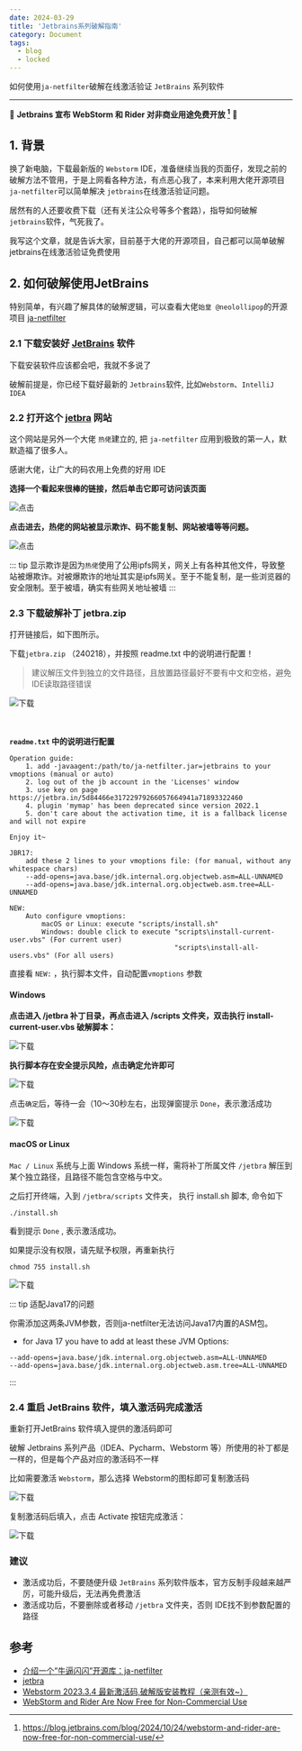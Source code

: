 ```yaml
---
date: 2024-03-29
title: 'Jetbrains系列破解指南'
category: Document
tags:
  - blog
  - locked
---
```


如何使用`ja-netfilter`破解在线激活验证 `JetBrains` 系列软件

---



:tada: **Jetbrains 宣布 WebStorm 和 Rider 对非商业用途免费开放 [^原文]**  :call_me_hand:



## 1. 背景
换了新电脑，下载最新版的 `Webstorm` IDE，准备继续当我的页面仔，发现之前的破解方法不管用，于是上网看各种方法，有点恶心我了，本来利用大佬开源项目`ja-netfilter`可以简单解决 `jetbrains`在线激活验证问题。

居然有的人还要收费下载（还有关注公众号等多个套路），指导如何破解 `jetbrains`软件，气死我了。

我写这个文章，就是告诉大家，目前基于大佬的开源项目，自己都可以简单破解 jetbrains在线激活验证免费使用


## 2. 如何破解使用JetBrains

特别简单，有兴趣了解具体的破解逻辑，可以查看大佬`始皇 @neolollipop`的开源项目 [ja-netfilter](https://zhile.io/2021/11/29/ja-netfilter-javaagent-lib.html)

### 2.1 下载安装好 [JetBrains](https://www.jetbrains.com/) 软件

下载安装软件应该都会吧，我就不多说了

破解前提是，你已经下载好最新的 `Jetbrains`软件, 比如`Webstorm`、`IntelliJ IDEA`

### 2.2 打开这个 [jetbra](https://3.jetbra.in/) 网站

这个网站是另外一个大佬 `热佬`建立的, 把 `ja-netfilter` 应用到极致的第一人，默默造福了很多人。

感谢大佬，让广大的码农用上免费的好用 IDE


**选择一个看起来很棒的链接，然后单击它即可访问该页面**


![点击](/jetbrains/jebra1.png)


**点击进去，热佬的网站被显示欺诈、码不能复制、网站被墙等等问题。**

![点击](/jetbrains/jebra2.png)

::: tip
显示欺诈是因为`热佬`使用了公用ipfs网关，网关上有各种其他文件，导致整站被爆欺诈。对被爆欺诈的地址其实是ipfs网关。至于不能复制，是一些浏览器的安全限制。至于被墙，确实有些网关地址被墙
:::


### 2.3 下载破解补丁 jetbra.zip

打开链接后，如下图所示。

下载`jetbra.zip` （240218），并按照 readme.txt 中的说明进行配置！

> 建议解压文件到独立的文件路径，且放置路径最好不要有中文和空格，避免IDE读取路径错误

![下载](/jetbrains/jebra3.png)

<div style="padding: 10px 0"></div>

**`readme.txt` 中的说明进行配置**

```text{15-19}
Operation guide: 
    1. add -javaagent:/path/to/ja-netfilter.jar=jetbrains to your vmoptions (manual or auto)
    2. log out of the jb account in the 'Licenses' window
    3. use key on page https://jetbra.in/5d84466e31722979266057664941a71893322460
    4. plugin 'mymap' has been deprecated since version 2022.1
    5. don't care about the activation time, it is a fallback license and will not expire

Enjoy it~

JBR17:
    add these 2 lines to your vmoptions file: (for manual, without any whitespace chars)
    --add-opens=java.base/jdk.internal.org.objectweb.asm=ALL-UNNAMED
    --add-opens=java.base/jdk.internal.org.objectweb.asm.tree=ALL-UNNAMED

NEW: 
    Auto configure vmoptions:
        macOS or Linux: execute "scripts/install.sh"
        Windows: double click to execute "scripts\install-current-user.vbs" (For current user)
                                         "scripts\install-all-users.vbs" (For all users)
```

直接看 `NEW:` ，执行脚本文件，自动配置`vmoptions` 参数


#### Windows
**点击进入 /jetbra 补丁目录，再点击进入 /scripts 文件夹，双击执行 install-current-user.vbs 破解脚本：**


![下载](/jetbrains/jebra4.png)


**执行脚本存在安全提示风险，点击确定允许即可**

![下载](/jetbrains/jebra5.png)


点击`确定`后，等待一会（10～30秒左右，出现弹窗提示 `Done`，表示激活成功


![下载](/jetbrains/jebra6.png)

#### macOS or Linux
`Mac / Linux` 系统与上面 Windows 系统一样，需将补丁所属文件 `/jetbra` 解压到某个独立路径，且路径不能包含空格与中文。

之后打开终端，入到 `/jetbra/scripts` 文件夹， 执行 install.sh 脚本, 命令如下

```shell
./install.sh
```
看到提示 `Done` , 表示激活成功。

如果提示没有权限，请先赋予权限，再重新执行

```shell
chmod 755 install.sh
```
![下载](/jetbrains/jebra7.png)



::: tip
适配Java17的问题

你需添加这两条JVM参数，否则ja-netfilter无法访问Java17内置的ASM包。
- for Java 17 you have to add at least these JVM Options:
```text
--add-opens=java.base/jdk.internal.org.objectweb.asm=ALL-UNNAMED
--add-opens=java.base/jdk.internal.org.objectweb.asm.tree=ALL-UNNAMED
```

:::


### 2.4 重启 JetBrains 软件，填入激活码完成激活

重新打开JetBrains 软件填入提供的激活码即可

破解 Jetbrains 系列产品（IDEA、Pycharm、Webstorm 等）所使用的补丁都是一样的，但是每个产品对应的激活码不一样

比如需要激活 `Webstorm`，那么选择 Webstorm的图标即可复制激活码


![下载](/jetbrains/jebra8.png)

复制激活码后填入，点击 Activate 按钮完成激活：

![下载](/jetbrains/jebra9.png)


### 建议

- 激活成功后，不要随便升级 `JetBrains` 系列软件版本，官方反制手段越来越严厉，可能升级后，无法再免费激活
- 激活成功后，不要删除或者移动 `/jetbra` 文件夹，否则 IDE找不到参数配置的路径


## 参考
- [介绍一个”牛逼闪闪”开源库：ja-netfilter](https://zhile.io/2021/11/29/ja-netfilter-javaagent-lib.html)
- [jetbra](https://3.jetbra.in/)
- [Webstorm 2023.3.4 最新激活码,破解版安装教程（亲测有效~）](https://www.quanxiaoha.com/webstorm-pojie/webstorm-pojie-202334.html#%E6%BF%80%E6%B4%BB%E6%88%90%E5%8A%9F%E5%90%8E%EF%BC%8C%E4%B8%8D%E8%A6%81%E5%8D%87%E7%BA%A7-webstorm-%E7%89%88%E6%9C%AC)
- [WebStorm and Rider Are Now Free for Non-Commercial Use](https://blog.jetbrains.com/blog/2024/10/24/webstorm-and-rider-are-now-free-for-non-commercial-use/)

[^原文]: https://blog.jetbrains.com/blog/2024/10/24/webstorm-and-rider-are-now-free-for-non-commercial-use/

